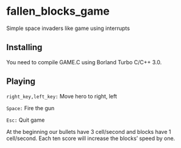 fallen_blocks_game
==================

Simple space invaders like game using interrupts

Installing
-------------

You need to compile GAME.C using Borland Turbo C/C++ 3.0.

Playing
-------------

`right_key,left_key:` Move hero to right, left

`Space:` Fire the gun

`Esc:` Quit game

At the beginning our bullets have 3 cell/second and blocks
have 1 cell/second. Each ten score will increase the blocks’ speed by one.
